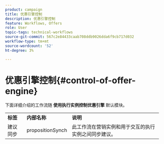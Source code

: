 ```yaml
---
product: campaign
title: 优惠引擎控制
description: 优惠引擎控制
feature: Workflows, Offers
role: User
topic-tags: technical-workflows
source-git-commit: 567c2e84433caab708ddb9026dda6f9cb717d032
workflow-type: tm+mt
source-wordcount: '52'
ht-degree: 3%

---
```



# 优惠引擎控制{#control-of-offer-engine}



下面详细介绍的工作流随 **使用执行实例控制优惠引擎** 默认模块。

<table> 
 <tbody> 
  <tr> 
   <td> <strong>标签</strong><br /> </td> 
   <td> <strong>内部名称</strong><br /> </td> 
   <td> <strong>说明</strong><br /> </td> 
  </tr> 
  <tr> 
   <td> <span class="uicontrol">建议同步</span> <br /> </td> 
   <td> <span class="uicontrol">propositionSynch</span> <br /> </td> 
   <td> 此工作流在营销实例和用于交互的执行实例之间同步建议。<br /> </td> 
  </tr> 
 </tbody> 
</table>


